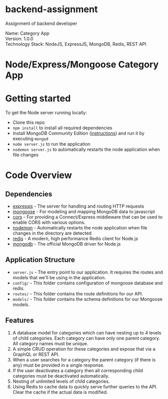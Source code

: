 # backend-assignment
 Assignment of backend developer

 Name: Category App  
 Version: 1.0.0  
 Technology Stack: NodeJS, ExpressJS, MongoDB, Redis, REST API

# Node/Express/Mongoose Category App

# Getting started

To get the Node server running locally:

- Clone this repo
- `npm install` to install all required dependencies
- Install MongoDB Community Edition ([instructions](https://www.mongodb.com/docs/manual/administration/install-community/)) and run it by executing `mongod`
- `node server.js` to run the application
- `nodemon server.js` to automatically restarts the node application when file changes

# Code Overview

## Dependencies

- [expressjs](https://github.com/expressjs/express) - The server for handling and routing HTTP requests
- [mongoose](https://www.npmjs.com/package/mongoose) - For modeling and mapping MongoDB data to javascript
- [cors](https://www.npmjs.com/package/cors) - For providing a Connect/Express middleware that can be used to enable CORS with various options.
- [nodemon](https://www.npmjs.com/package/nodemon) - Automatically restarts the node application when file changes in the directory are detected
- [redis](https://www.npmjs.com/package/redis) - A modern, high performance Redis client for Node.js
- [mongodb](https://www.npmjs.com/package/mongodb) - The official MongoDB driver for Node.js

## Application Structure

- `server.js` - The entry point to our application. It requires the routes and models that we'll be using in the application.
- `config/` - This folder contains configuration of mongoose database and redis.
- `routes/` - This folder contains the route definitions for our API.
- `models/` - This folder contains the schema definitions for our Mongoose models.

## Features

1. A database model for categories which can have nesting up to 4 levels of child categories. Each category can have only one parent category. All category names must be unique. 
2. A simple CRUD operation for these categories and expose that via a GraphQL or REST API.
3. When a user searches for a category the parent category (if there is any) must be provided in a single response.
4. If the user deactivates a category then all corresponding child categories must be deactivated automatically.
5. Nesting of unlimited levels of child categories.
6. Using Redis to cache data to quickly serve further queries to the API. Clear the cache if the actual data is modified.